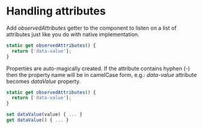 # Handling attributes

Add _observedAttributes_ getter to the component to listen on a list of attributes just like you do with native implementation.

```javascript
static get observedAttributes() {
  return ['data-value'];
}
```

Properties are auto-magically created. If the attribute contains hyphen (-) then the property name will be in camelCase form, e.g.: _data-value_ attribute becomes _dataValue_ property.

```javascript
static get observedAttributes() {
  return ['data-value'];
}

set dataValue(value) { ... }
get dataValue() { ... }
```
